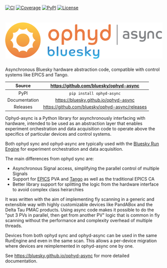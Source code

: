 [![CI](https://github.com/bluesky/ophyd-async/actions/workflows/ci.yml/badge.svg)](https://github.com/bluesky/ophyd-async/actions/workflows/ci.yml)
[![Coverage](https://codecov.io/gh/bluesky/ophyd-async/branch/main/graph/badge.svg)](https://codecov.io/gh/bluesky/ophyd-async)
[![PyPI](https://img.shields.io/pypi/v/ophyd-async.svg)](https://pypi.org/project/ophyd-async)
[![License](https://img.shields.io/badge/License-BSD_3--Clause-blue.svg)](https://choosealicense.com/licenses/bsd-3-clause)

# ![ophyd-async](https://raw.githubusercontent.com/bluesky/ophyd-async/main/docs/images/ophyd-async-logo.svg)

Asynchronous Bluesky hardware abstraction code, compatible with control systems like EPICS and Tango.

|    Source     |     <https://github.com/bluesky/ophyd-async>      |
| :-----------: | :-----------------------------------------------: |
|     PyPI      |             `pip install ophyd-async`             |
| Documentation |      <https://bluesky.github.io/ophyd-async>      |
|   Releases    | <https://github.com/bluesky/ophyd-async/releases> |

Ophyd-async is a Python library for asynchronously interfacing with hardware, intended to be used as an abstraction layer that enables experiment orchestration and data acquisition code to operate above the specifics of particular devices and control systems.

Both ophyd sync and ophyd-async are typically used with the [Bluesky Run Engine][] for experiment orchestration and data acquisition.

The main differences from ophyd sync are:

- Asynchronous Signal access, simplifying the parallel control of multiple Signals
- Support for [EPICS][] PVA and [Tango][] as well as the traditional EPICS CA
- Better library support for splitting the logic from the hardware interface to avoid complex class heirarchies

It was written with the aim of implementing fly scanning in a generic and extensible way with highly customizable devices like PandABox and the Delta Tau PMAC products. Using async code makes it possible to do the "put 3 PVs in parallel, then get from another PV" logic that is common in fly scanning without the performance and complexity overhead of multiple threads.

Devices from both ophyd sync and ophyd-async can be used in the same RunEngine and even in the same scan. This allows a per-device migration where devices are reimplemented in ophyd-async one by one.

[Bluesky Run Engine]: http://blueskyproject.io/bluesky
[EPICS]: http://www.aps.anl.gov/epics/
[Tango]: https://www.tango-controls.org/

<!-- README only content. Anything below this line won't be included in index.md -->

See https://bluesky.github.io/ophyd-async for more detailed documentation.
